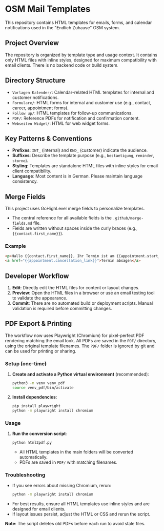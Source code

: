 # OSM Mail Templates

This repository contains HTML templates for emails, forms, and calendar notifications used in the "Endlich Zuhause" OSM system.

## Project Overview

The repository is organized by template type and usage context. It contains only HTML files with inline styles, designed for maximum compatibility with email clients. There is no backend code or build system.

## Directory Structure

- `Vorlagen Kalender/`: Calendar-related HTML templates for internal and customer notifications.
- `Formulare/`: HTML forms for internal and customer use (e.g., contact, career, appointment forms).
- `Follow up/`: HTML templates for follow-up communications.
- `PDF/`: Reference PDFs for notification and confirmation content.
- `Webseiten Widget/`: HTML for web widget forms.

## Key Patterns & Conventions

- **Prefixes**: `INT_` (internal) and `KND_` (customer) indicate the audience.
- **Suffixes**: Describe the template purpose (e.g., `bestaetigung`, `reminder`, `storno`).
- **Styling**: Templates are standalone HTML files with inline styles for email client compatibility.
- **Language**: Most content is in German. Please maintain language consistency.

## Merge Fields

This project uses GoHighLevel merge fields to personalize templates.

- The central reference for all available fields is the `.github/merge-fields.md` file.
- Fields are written without spaces inside the curly braces (e.g., `{{contact.first_name}}`).

### Example

```html
<p>Hallo {{contact.first_name}}, Ihr Termin ist am {{appointment.start_time}}.</p>
<a href="{{appointment.cancellation_link}}">Termin absagen</a>
```

## Developer Workflow

1. **Edit**: Directly edit the HTML files for content or layout changes.
2. **Preview**: Open the HTML files in a browser or use an email testing tool to validate the appearance.
3. **Commit**: There are no automated build or deployment scripts. Manual validation is required before committing changes.

## PDF Export & Printing

The workflow now uses Playwright (Chromium) for pixel-perfect PDF rendering matching the email look.
All PDFs are saved in the `PDF/` directory, using the original template filenames. The `PDF/` folder is ignored by git and can be used for printing or sharing.

### Setup (one-time)

1. **Create and activate a Python virtual environment** (recommended):
   ```sh
   python3 -m venv venv_pdf
   source venv_pdf/bin/activate
   ```
2. **Install dependencies**:
   ```sh
   pip install playwright
   python -m playwright install chromium
   ```

### Usage

1. **Run the conversion script**:
   ```sh
   python html2pdf.py
   ```
   - All HTML templates in the main folders will be converted automatically.
   - PDFs are saved in `PDF/` with matching filenames.

### Troubleshooting

- If you see errors about missing Chromium, rerun:
  ```sh
  python -m playwright install chromium
  ```
- For best results, ensure all HTML templates use inline styles and are designed for email clients.
- If layout issues persist, adjust the HTML or CSS and rerun the script.

**Note:** The script deletes old PDFs before each run to avoid stale files.
